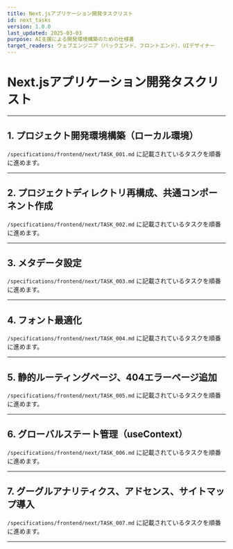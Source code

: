 ```yaml
---
title: Next.jsアプリケーション開発タスクリスト
id: next_tasks
version: 1.0.0
last_updated: 2025-03-03
purpose: AI支援による開発環境構築のための仕様書
target_readers: ウェブエンジニア（バックエンド、フロントエンド）、UIデザイナー
---
```


# Next.jsアプリケーション開発タスクリスト

---

## 1. プロジェクト開発環境構築（ローカル環境）

`/specifications/frontend/next/TASK_001.md` に記載されているタスクを順番に進めます。

---

## 2. プロジェクトディレクトリ再構成、共通コンポーネント作成

`/specifications/frontend/next/TASK_002.md` に記載されているタスクを順番に進めます。

---

## 3. メタデータ設定

`/specifications/frontend/next/TASK_003.md` に記載されているタスクを順番に進めます。

---

## 4. フォント最適化

`/specifications/frontend/next/TASK_004.md` に記載されているタスクを順番に進めます。

---

## 5. 静的ルーティングページ、404エラーページ追加

`/specifications/frontend/next/TASK_005.md` に記載されているタスクを順番に進めます。

---

## 6. グローバルステート管理（useContext）

`/specifications/frontend/next/TASK_006.md` に記載されているタスクを順番に進めます。

---

## 7. グーグルアナリティクス、アドセンス、サイトマップ導入

`/specifications/frontend/next/TASK_007.md` に記載されているタスクを順番に進めます。

---
